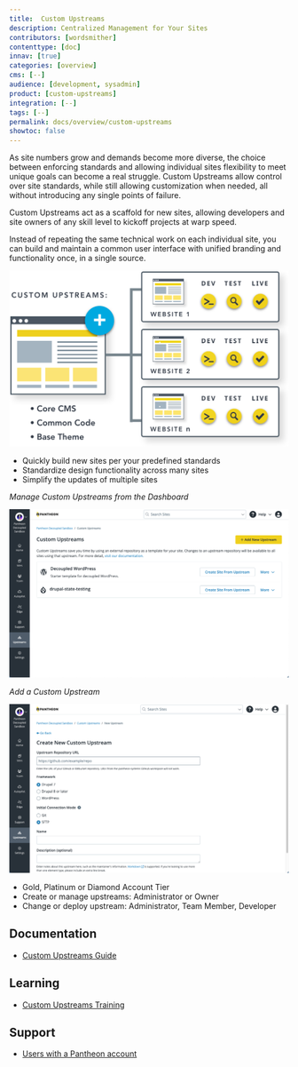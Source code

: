 ```yaml
---
title:  Custom Upstreams
description: Centralized Management for Your Sites
contributors: [wordsmither]
contenttype: [doc]
innav: [true]
categories: [overview]
cms: [--]
audience: [development, sysadmin]
product: [custom-upstreams]
integration: [--]
tags: [--]
permalink: docs/overview/custom-upstreams
showtoc: false
---
```


<TabList>

<Tab title="Overview" id="overview" active={true}>

As site numbers grow and demands become more diverse, the choice between enforcing standards and allowing individual sites flexibility to meet unique goals can become a real struggle. Custom Upstreams allow control over site standards, while still allowing customization when needed, all without introducing any single points of failure.

Custom Upstreams act as a scaffold for new sites, allowing developers and site owners of any skill level to kickoff projects at warp speed.

Instead of repeating the same technical work on each individual site, you can build and maintain a common user interface with unified branding and functionality once, in a single source.

![Custom Upstreams](../../images/upstreams-foundations4.svg)


</Tab>

<Tab title="Features" id="features">

* Quickly build new sites per your predefined standards
* Standardize design functionality across many sites
* Simplify the updates of multiple sites

*Manage Custom Upstreams from the Dashboard*

![Manage Custom Upstreams from the Dashboard](../../images/manage-custom-upstreams.png)

*Add a Custom Upstream*

![Add a Custom Upstream](../../images/add-custom-upstream.png)

</Tab>

<Tab title="Requirements" id="requirements">

* Gold, Platinum or Diamond Account Tier
* Create or manage upstreams: Administrator or Owner
* Change or deploy upstream: Administrator, Team Member, Developer


</Tab>

<Tab title="Resources" id="resources">

## Documentation

* [Custom Upstreams Guide](https://docs.pantheon.io/guides/custom-upstream)

## Learning

* [Custom Upstreams Training](https://learning.pantheon.io/page/catalog#topic_custom-upstreams)

## Support

* [Users with a Pantheon account](https://dashboard.pantheon.io/workspace/support)

</Tab>

</TabList>
